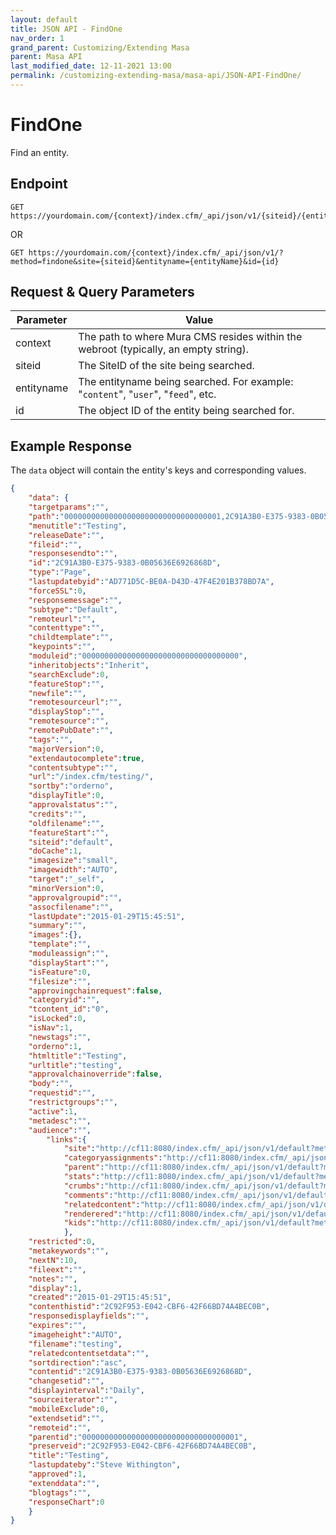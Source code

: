 ```yaml
---
layout: default
title: JSON API - FindOne
nav_order: 1
grand_parent: Customizing/Extending Masa
parent: Masa API
last_modified_date: 12-11-2021 13:00
permalink: /customizing-extending-masa/masa-api/JSON-API-FindOne/
---
```


# FindOne
Find an entity.

## Endpoint
```
GET https://yourdomain.com/{context}/index.cfm/_api/json/v1/{siteid}/{entityname}/{id}
```
OR

```
GET https://yourdomain.com/{context}/index.cfm/_api/json/v1/?method=findone&site={siteid}&entityname={entityName}&id={id}
```

## Request & Query Parameters

| Parameter  | Value                                                                               |
| ---------- | ----------------------------------------------------------------------------------- |
| context    | The path to where Mura CMS resides within the webroot (typically, an empty string). |
| siteid     | The SiteID of the site being searched.                                              |
| entityname | The entityname being searched. For example: "`content`", "`user`", "`feed`", etc.   |
| id         | The object ID of the entity being searched for.                                     |

## Example Response
The `data` object will contain the entity's keys and corresponding values.

```json
{
    "data": {
    "targetparams":"",
    "path":"00000000000000000000000000000000001,2C91A3B0-E375-9383-0B05636E6926868D",
    "menutitle":"Testing",
    "releaseDate":"",
    "fileid":"",
    "responsesendto":"",
    "id":"2C91A3B0-E375-9383-0B05636E6926868D",
    "type":"Page",
    "lastupdatebyid":"AD771D5C-BE0A-D43D-47F4E201B378BD7A",
    "forceSSL":0,
    "responsemessage":"",
    "subtype":"Default",
    "remoteurl":"",
    "contenttype":"",
    "childtemplate":"",
    "keypoints":"",
    "moduleid":"00000000000000000000000000000000000",
    "inheritobjects":"Inherit",
    "searchExclude":0,
    "featureStop":"",
    "newfile":"",
    "remotesourceurl":"",
    "displayStop":"",
    "remotesource":"",
    "remotePubDate":"",
    "tags":"",
    "majorVersion":0,
    "extendautocomplete":true,
    "contentsubtype":"",
    "url":"/index.cfm/testing/",
    "sortby":"orderno",
    "displayTitle":0,
    "approvalstatus":"",
    "credits":"",
    "oldfilename":"",
    "featureStart":"",
    "siteid":"default",
    "doCache":1,
    "imagesize":"small",
    "imagewidth":"AUTO",
    "target":"_self",
    "minorVersion":0,
    "approvalgroupid":"",
    "assocfilename":"",
    "lastUpdate":"2015-01-29T15:45:51",
    "summary":"",
    "images":{},
    "template":"",
    "moduleassign":"",
    "displayStart":"",
    "isFeature":0,
    "filesize":"",
    "approvingchainrequest":false,
    "categoryid":"",
    "tcontent_id":"0",
    "isLocked":0,
    "isNav":1,
    "newstags":"",
    "orderno":1,
    "htmltitle":"Testing",
    "urltitle":"testing",
    "approvalchainoverride":false,
    "body":"",
    "requestid":"",
    "restrictgroups":"",
    "active":1,
    "metadesc":"",
    "audience":"",
        "links":{
            "site":"http://cf11:8080/index.cfm/_api/json/v1/default?method=findOne&entityName=site&siteid=default",
            "categoryassignments":"http://cf11:8080/index.cfm/_api/json/v1/default?method=findQuery&siteid=default&entityName=contentCategoryAssign&contenthistid=2C92F953-E042-CBF6-42F66BD74A4BEC0B",
            "parent":"http://cf11:8080/index.cfm/_api/json/v1/default?method=findOne&siteid=default&entityName=content&id=00000000000000000000000000000000001",
            "stats":"http://cf11:8080/index.cfm/_api/json/v1/default?method=findOne&siteid=default&entityName=stats&id=2C91A3B0-E375-9383-0B05636E6926868D",
            "crumbs":"http://cf11:8080/index.cfm/_api/json/v1/default?method=findCrumbArray&siteid=default&entityName=content&id=2C91A3B0-E375-9383-0B05636E6926868D",
            "comments":"http://cf11:8080/index.cfm/_api/json/v1/default?method=findQuery&siteid=default&entityName=comment&contentid=2C91A3B0-E375-9383-0B05636E6926868D",
            "relatedcontent":"http://cf11:8080/index.cfm/_api/json/v1/default?method=findRelatedContent&siteid=default&id=2C91A3B0-E375-9383-0B05636E6926868D",
            "renderered":"http://cf11:8080/index.cfm/_api/json/v1/default/_path/testing",
            "kids":"http://cf11:8080/index.cfm/_api/json/v1/default?method=findQuery&siteid=default&entityName=content&parentid=2C91A3B0-E375-9383-0B05636E6926868D"
            },
    "restricted":0,
    "metakeywords":"",
    "nextN":10,
    "fileext":"",
    "notes":"",
    "display":1,
    "created":"2015-01-29T15:45:51",
    "contenthistid":"2C92F953-E042-CBF6-42F66BD74A4BEC0B",
    "responsedisplayfields":"",
    "expires":"",
    "imageheight":"AUTO",
    "filename":"testing",
    "relatedcontentsetdata":"",
    "sortdirection":"asc",
    "contentid":"2C91A3B0-E375-9383-0B05636E6926868D",
    "changesetid":"",
    "displayinterval":"Daily",
    "sourceiterator":"",
    "mobileExclude":0,
    "extendsetid":"",
    "remoteid":"",
    "parentid":"00000000000000000000000000000000001",
    "preserveid":"2C92F953-E042-CBF6-42F66BD74A4BEC0B",
    "title":"Testing",
    "lastupdateby":"Steve Withington",
    "approved":1,
    "extenddata":"",
    "blogtags":"",
    "responseChart":0
    }
}
```